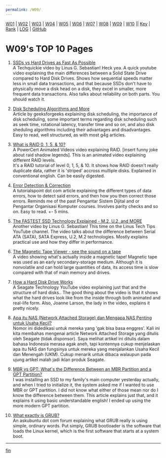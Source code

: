 ```yaml
---
permalink: /W09/
---
```


[W01](https://vandhya.github.io/os211/W01/) | [W02](https://vandhya.github.io/os211/W02/) | [W03](https://vandhya.github.io/os211/W03/) | 
[W04](https://vandhya.github.io/os211/W04/) | [W05](https://vandhya.github.io/os211/W05/) | [W06](https://vandhya.github.io/os211/W06/) | 
[W07](https://vandhya.github.io/os211/W07/) | [W08](https://vandhya.github.io/os211/W08/) | [W09](https://vandhya.github.io/os211/W09/) | 
[W10](https://vandhya.github.io/os211/W10/) || 
[Key](https://vandhya.github.io/os211/TXT/mypubkey.txt) | [Rank](https://vandhya.github.io/os211/TXT/myrank.txt) | [LOG](https://vandhya.github.io/os211/TXT/mylog.txt) | 
[GitHub](https://github.com/vandhya/os211)

# W09's TOP 10 Pages

1. [SSDs vs Hard Drives as Fast As Possible](https://www.youtube.com/watch?v=YQEjGKYXjw8)<br>
A Techquickie video by Linus G. Sebastian! Heck yea. A quick youtube video explaining the main differences between a Solid State Drive compared to Hard Disk Drives. 
Shows how sequential speeds matter less in small data transactions, and that because SSDs don't have to physically move a disk head on a disk, they excel in 
smaller, more frequent data transactions. Also talks about reliability on both parts. You should watch it.

2. [Disk Scheduling Algorithms and More](https://www.geeksforgeeks.org/disk-scheduling-algorithms/)<br>
Article by geeksforgeeks explaining disk scheduling, the importance of disk scheduling, some important terms regarding disk scheduling such as seek time, 
rotational latency, transfer time and so on, and also disk sheduling algorithms including their advantages and disadvantages. Easy to read, well structured, 
as with most g4g articles.

3. [What is RAID 0, 1, 5, & 10?](https://www.youtube.com/watch?v=U-OCdTeZLac)<br>
A PowerCert Animated Videos video explaining RAID. [insert funny joke about raid shadow legends]. This is an animated video explaining different RAID levels.  
It's a RAID tutorial of level 0, 1, 5, & 10. It shows how RAID doesn't really duplicate data, rather it is 'striped' accross multiple disks. Explained 
in conventional english. Can be easily digested.

4. [Error Detection & Correction](https://www.tutorialspoint.com/data_communication_computer_network/error_detection_and_correction.htm)<br>
A tutorialspoint dot com article explaining the different types of data errors, how to detect said errors, and then how you then correct those errors. 
Reminds me of the past Pengantar Sistem Dijital and or Pengantar Organisasi Komputer courses. Involves parity checks and so on. Easy to read. +- 5 mins.

5. [The FASTEST SSD Technology Explained - M.2, U.2, and MORE](https://www.youtube.com/watch?v=ItMY3WHHowQ)<br>
Another video by Linus G. Sebastian! This time on the Linus Tech Tips YouTube channel. The video talks about 
the difference between Serial ATA (SATA), SATA Express, U.2, M.2 technologies. Mostly explains practical use 
and how they differ in performance.


6. [The Magnetic Tape Viewer - see the sound on a tape](https://www.youtube.com/watch?v=aZOxn8ggX8w)<br>
A video showing what's actually inside a magnetic tape! Magnetic tape was used as an early secondary-storage medium. Although
it is nonvolatile and can hold large quantities of data, its access time is slow
compared with that of main memory and drives.

7. [How a Hard Disk Drive Works](https://www.youtube.com/watch?v=NtPc0jI21i0)<br>
A Seagate Technology YouTube video explaining just that and the structure of hard disks.. The good thing about the video is that it shows what the hard drives look like 
from the inside through both animated and real-life form. Also, Joanne Larson, the lady in the video, explains it 
pretty nicely. 

8. [Apa itu NAS (Network Attached Storage) dan Mengapa NAS Penting untuk Usaha Kecil?](https://www.seagate.com/id/id/tech-insights/what-is-nas-master-ti/)<br>
Nomor ini didedikasi untuk mereka yang 'gak bisa basa enggres'. Kali ini kita membahas mengenai article Network Attached Storage yang ditulis oleh Seagate (tidak disponsor). 
Saya melihat artikel ini ditulis dalam bahasa Indonesia merasa agak aneh, tapi kontennya cukup menjelaskan 
apa itu NAS dan fungsinya untuk mereka yang menjalankan Usaha Kecil dan Menengah (UKM). Cukup menarik untuk dibaca 
walaupun pada ujung artikel malah jadi iklan produk Seagate.

9. [MBR vs GPT: What's the Difference Between an MBR Partition and a GPT Partition? ](https://www.freecodecamp.org/news/mbr-vs-gpt-whats-the-difference-between-an-mbr-partition-and-a-gpt-partition-solved/)<br>
I was installing an SSD to my family's main computer yesterday actually, and when I tried to initialize it, the system asked me if 
I wanted to use MBR or GPT partition. I did not know what either of those mean nor do I know the difference between them. This article 
explains just that, and it explains it using basic understandable english! I ended up using the more modern GPT partition.

10. [What exactly is GRUB?](https://askubuntu.com/questions/347203/what-exactly-is-grub)<br>
An askubuntu dot com forum explaining what GRUB really is using simple, ordinary words. Put simply, 
GRUB bootloader is the software that loads the Linux kernel, which is the first software that starts at a system boot.



----
[fin](https://youtu.be/GVKA-l0P34w)
